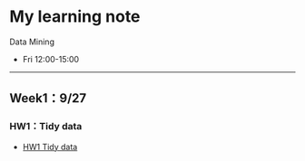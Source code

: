 # My learning note

Data Mining

- Fri 12:00-15:00


---
## Week1：9/27
### HW1：Tidy data
- [HW1 Tidy data](https://github.com/smile22091/my_learning_note/blob/master/0927_tidy_data/0927_tidy_data.ipynb)